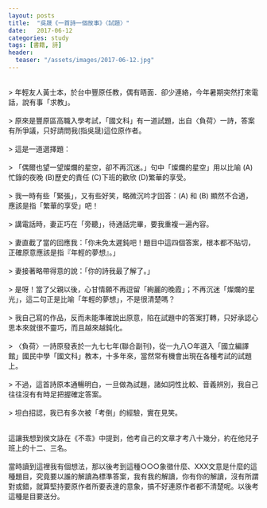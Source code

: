 ```yaml
---
layout: posts
title:  "吳晟《一首詩一個故事》〈試題〉"
date:   2017-06-12
categories: study
tags: [書籍, 詩]
header: 
  teaser: "/assets/images/2017-06-12.jpg"
---
```

<br>
> 年輕友人黃士本，於台中豐原任教，偶有晤面．卻少連絡，今年暑期突然打來電話，說有事「求教」。<br><br>
> 原來是豐原區高職入學考試，「國文科」有一道試題，出自〈負荷〉一詩，答案有所爭議，只好請問我(指吳晟)這位原作者。<br><br>
> 這是一道選擇題：<br><br>
> 「偶爾也望一望燦爛的星空，卻不再沉迷。」句中「燦爛的星空」用以比喻 (A)忙錄的夜晚 (B)歷史的責任 (C)下班的歡欣 (D)繁華的享受。<br><br>
> 我一時有些「緊張」，又有些好笑，略微沉吟才回答：(A) 和 (B) 顯然不合適，應該是指「繁華的享受」吧！<br><br>
> 講電話時，妻正巧在「旁聽」，待通話完畢，要我重複一遍內容。<br><br>
> 妻直截了當的回應我：「你未免太遲鈍吧！題目中這四個答案，根本都不貼切，正確原意應該是指『年輕的夢想』。」<br><br>
> 妻接著略帶得意的說：「你的詩我最了解了。」<br><br>
> 是呀！當了父親以後，心甘情願不再逗留「絢麗的晚霞」；不再沉迷「燦爛的星光」，這二句正是比喻「年輕的夢想」，不是很清楚嗎？<br><br>
> 我自己寫的作品，反而未能準確說出原意，陷在試題中的答案打轉，只好承認心思本來就很不靈巧，而且越來越鈍化。<br><br>
> 〈負荷〉一詩原發表於一九七七年(聯合副刊)，從一九八○年選入「國立編譯館」國民中學「國文科」教本，十多年來，當然常有機會出現在各種考試的試題上。<br><br>
> 不過，這首詩原本通暢明白，一旦做為試題，諸如詞性比較、音義辨別，我自己往往沒有有時足把握確定答案。<br><br>
> 坦白招認，我已有多次被「考倒」的經驗，實在見笑。<br><br>

這讓我想到侯文詠在《不乖》中提到，他考自己的文章才考八十幾分，約在他兒子班上的十二、三名。<br><br>
當時讀到這裡我有個想法，那以後考到這種○○○象徵什麼、XXX文意是什麼的這種題目，究竟要以誰的解讀為標準答案，我有我的解讀，你有你的解讀，沒有所謂對或錯，就算堅持要原作者所要表達的意象，搞不好連原作者都不清楚呢。以後考這種是目要送分。<br><br>

